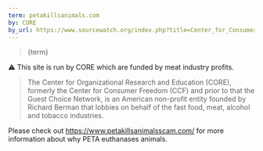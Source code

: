 ```yaml
---
term: petakillsanimals.com
by: CORE
by_url: https://www.sourcewatch.org/index.php?title=Center_for_Consumer_Freedom
---
```


> {term}

⚠️ This site is run by CORE which are funded by meat industry profits.

> The Center for Organizational Research and Education (CORE), formerly the Center for Consumer Freedom (CCF) and prior to that the Guest Choice Network, is an American non-profit entity founded by Richard Berman that lobbies on behalf of the fast food, meat, alcohol and tobacco industries.

Please check out https://www.petakillsanimalsscam.com/ for more information about why PETA euthanases animals.
